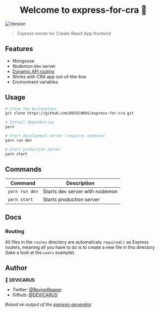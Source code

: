 <h1 align="center">Welcome to express-for-cra 👋</h1>
<p>
  <img alt="Version" src="https://img.shields.io/badge/version-1.0.0-blue.svg?cacheSeconds=2592000" />
</p>

> Express server for Create React App frontend

## Features

- Mongoose
- Nodemon dev server
- [Dynamic API routing](#routing)
- Works with CRA app out-of-the-box
- Environment variables

## Usage

```bash
# Clone the boilerplate
git clone https://github.com/DEVICARUS/express-for-cra.git

# Install dependencies
yarn

# Start development server (requires nodemon)
yarn run dev

# Start production server
yarn start
```

## Commands

| Command        | Description                    |
| -------------- | ------------------------------ |
| `yarn run dev` | Starts dev server with nodemon |
| `yarn start`   | Starts production server       |

## Docs

### Routing

All files in the `routes` directory are automaticaly `required()` as Express routers, meaning all you have to do is to create a new file in this directory (take a look at the `users` example).

## Author

👤 **DEVICARUS**

* Twitter: [@RevionReaper](https://twitter.com/RevionReaper)
* Github: [@DEVICARUS](https://github.com/DEVICARUS)

*Based on output of the [express-generator](https://github.com/expressjs/generator)*
